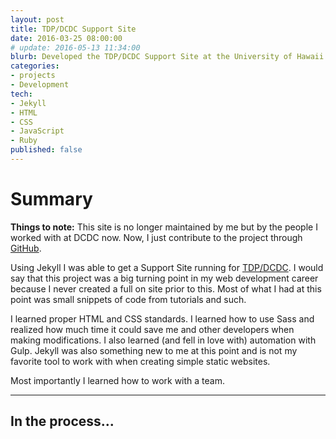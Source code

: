 ```yaml
---
layout: post
title: TDP/DCDC Support Site
date: 2016-03-25 08:00:00
# update: 2016-05-13 11:34:00
blurb: Developed the TDP/DCDC Support Site at the University of Hawaii at Manoa.
categories:
- projects
- Development
tech:
- Jekyll
- HTML
- CSS
- JavaScript
- Ruby
published: false
---
```


# Summary

**Things to note:** This site is no longer maintained by me but by the people I worked with at DCDC now. Now, I just contribute to the project through [GitHub](https://github.com/uhm-coe/assist).

Using Jekyll I was able to get a Support Site running for [TDP/DCDC](http://dcdc.coe.hawaii.edu/). I would say that this project was a big turning point in my web development career because I never created a full on site prior to this. Most of what I had at this point was small snippets of code from tutorials and such.

I learned proper HTML and CSS standards. I learned how to use Sass and realized how much time it could save me and other developers when making modifications. I also learned (and fell in love with) automation with Gulp. Jekyll was also something new to me at this point and is not my favorite tool to work with when creating simple static websites.

Most importantly I learned how to work with a team.

<hr />

## In the process...
